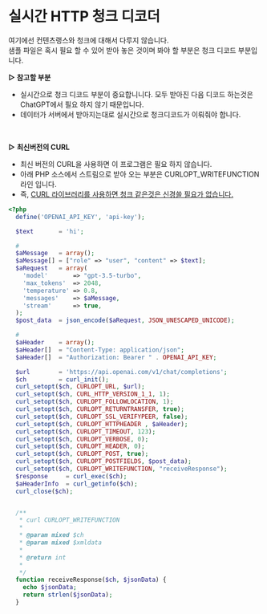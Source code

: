 # 실시간 HTTP 청크 디코더
여기에선 컨텐츠랭스와 청크에 대해서 다루지 않습니다.<br>
샘플 파일은 혹시 필요 할 수 있어 받아 놓은 것이며 봐야 할 부분은 청크 디코드 부분입니다.

**▷ 참고할 부분**<br>
- 실시간으로 청크 디코드 부분이 중요합니니다. 모두 받아진 다음 디코드 하는것은 ChatGPT에서 필요 하지 않기 때문입니다.<br>
- 데이터가 서버에서 받아지는대로 실시간으로 청크디코드가 이뤄줘야 합니다.<br>
<br>

**▷ 최신버전의 CURL**<br>
- 최신 버전의 CURL을 사용하면 이 프로그램은 필요 하지 않습니다.<br>
- 아래 PHP 소스에서 스트림으로 받아 오는 부분은 CURLOPT_WRITEFUNCTION 라인 입니다.
- 즉, <u>CURL 라이브러리를 사용하면 청크 같은것은 신경쓸 필요가 없습니다.</u>
```php
<?php
  define('OPENAI_API_KEY', 'api-key');

  $text       = 'hi';

  #
  $aMessage   = array();
  $aMessage[] = ["role" => "user", "content" => $text];
  $aRequest   = array(
    'model'       => "gpt-3.5-turbo",
    'max_tokens'  => 2048,
    'temperature' => 0.8,
    'messages'    => $aMessage,
    'stream'      => true,
  );
  $post_data  = json_encode($aRequest, JSON_UNESCAPED_UNICODE);

  #
  $aHeader    = array();
  $aHeader[]  = "Content-Type: application/json";
  $aHeader[]  = "Authorization: Bearer " . OPENAI_API_KEY;

  $url        = 'https://api.openai.com/v1/chat/completions';
  $ch         = curl_init();
  curl_setopt($ch, CURLOPT_URL, $url);
  curl_setopt($ch, CURL_HTTP_VERSION_1_1, 1);
  curl_setopt($ch, CURLOPT_FOLLOWLOCATION, 1);
  curl_setopt($ch, CURLOPT_RETURNTRANSFER, true);
  curl_setopt($ch, CURLOPT_SSL_VERIFYPEER, false);
  curl_setopt($ch, CURLOPT_HTTPHEADER , $aHeader);
  curl_setopt($ch, CURLOPT_TIMEOUT, 123);
  curl_setopt($ch, CURLOPT_VERBOSE, 0);
  curl_setopt($ch, CURLOPT_HEADER, 0);
  curl_setopt($ch, CURLOPT_POST, true);
  curl_setopt($ch, CURLOPT_POSTFIELDS, $post_data);
  curl_setopt($ch, CURLOPT_WRITEFUNCTION, "receiveResponse");
  $response     = curl_exec($ch);
  $aHeaderInfo  = curl_getinfo($ch);
  curl_close($ch);


  /**
   * curl CURLOPT_WRITEFUNCTION
   *
   * @param mixed $ch
   * @param mixed $xmldata
   *
   * @return int
   *
   */
  function receiveResponse($ch, $jsonData) {
    echo $jsonData;
    return strlen($jsonData);
  }
```
